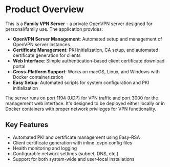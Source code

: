 # Product Overview

This is a **Family VPN Server** - a private OpenVPN server designed for personal/family use. The application provides:

- **OpenVPN Server Management**: Automated setup and management of OpenVPN server instances
- **Certificate Management**: PKI initialization, CA setup, and automated certificate generation for clients
- **Web Interface**: Simple authentication-based client certificate download portal
- **Cross-Platform Support**: Works on macOS, Linux, and Windows with Docker containerization
- **Easy Setup**: Automated scripts for system configuration and PKI initialization

The server runs on port 1194 (UDP) for VPN traffic and port 3000 for the management web interface. It's designed to be deployed either locally or in Docker containers with proper network privileges for VPN functionality.

## Key Features
- Automated PKI and certificate management using Easy-RSA
- Client certificate generation with inline .ovpn config files
- Health monitoring and logging
- Configurable network settings (subnet, DNS, etc.)
- Support for both system-wide and user-local installations
